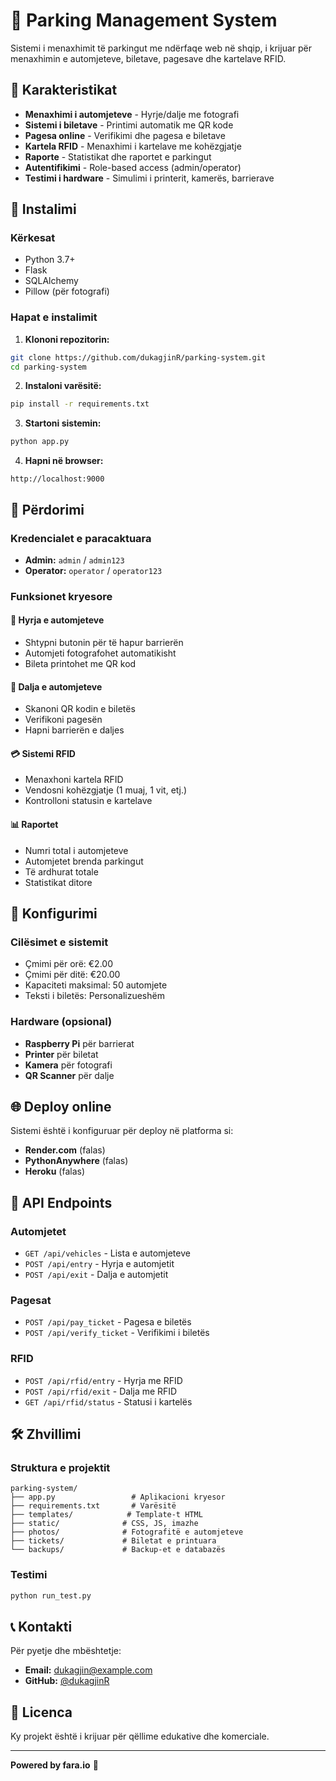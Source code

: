 # 🚗 Parking Management System

Sistemi i menaxhimit të parkingut me ndërfaqe web në shqip, i krijuar për menaxhimin e automjeteve, biletave, pagesave dhe kartelave RFID.

## 🌟 Karakteristikat

- **Menaxhimi i automjeteve** - Hyrje/dalje me fotografi
- **Sistemi i biletave** - Printimi automatik me QR kode
- **Pagesa online** - Verifikimi dhe pagesa e biletave
- **Kartela RFID** - Menaxhimi i kartelave me kohëzgjatje
- **Raporte** - Statistikat dhe raportet e parkingut
- **Autentifikimi** - Role-based access (admin/operator)
- **Testimi i hardware** - Simulimi i printerit, kamerës, barrierave

## 🚀 Instalimi

### Kërkesat
- Python 3.7+
- Flask
- SQLAlchemy
- Pillow (për fotografi)

### Hapat e instalimit

1. **Klononi repozitorin:**
```bash
git clone https://github.com/dukagjinR/parking-system.git
cd parking-system
```

2. **Instaloni varësitë:**
```bash
pip install -r requirements.txt
```

3. **Startoni sistemin:**
```bash
python app.py
```

4. **Hapni në browser:**
```
http://localhost:9000
```

## 👤 Përdorimi

### Kredencialet e paracaktuara
- **Admin:** `admin` / `admin123`
- **Operator:** `operator` / `operator123`

### Funksionet kryesore

#### 🚪 Hyrja e automjeteve
- Shtypni butonin për të hapur barrierën
- Automjeti fotografohet automatikisht
- Bileta printohet me QR kod

#### 🚪 Dalja e automjeteve
- Skanoni QR kodin e biletës
- Verifikoni pagesën
- Hapni barrierën e daljes

#### 💳 Sistemi RFID
- Menaxhoni kartela RFID
- Vendosni kohëzgjatje (1 muaj, 1 vit, etj.)
- Kontrolloni statusin e kartelave

#### 📊 Raportet
- Numri total i automjeteve
- Automjetet brenda parkingut
- Të ardhurat totale
- Statistikat ditore

## 🔧 Konfigurimi

### Cilësimet e sistemit
- Çmimi për orë: €2.00
- Çmimi për ditë: €20.00
- Kapaciteti maksimal: 50 automjete
- Teksti i biletës: Personalizueshëm

### Hardware (opsional)
- **Raspberry Pi** për barrierat
- **Printer** për biletat
- **Kamera** për fotografi
- **QR Scanner** për dalje

## 🌐 Deploy online

Sistemi është i konfiguruar për deploy në platforma si:
- **Render.com** (falas)
- **PythonAnywhere** (falas)
- **Heroku** (falas)

## 📱 API Endpoints

### Automjetet
- `GET /api/vehicles` - Lista e automjeteve
- `POST /api/entry` - Hyrja e automjetit
- `POST /api/exit` - Dalja e automjetit

### Pagesat
- `POST /api/pay_ticket` - Pagesa e biletës
- `POST /api/verify_ticket` - Verifikimi i biletës

### RFID
- `POST /api/rfid/entry` - Hyrja me RFID
- `POST /api/rfid/exit` - Dalja me RFID
- `GET /api/rfid/status` - Statusi i kartelës

## 🛠️ Zhvillimi

### Struktura e projektit
```
parking-system/
├── app.py                 # Aplikacioni kryesor
├── requirements.txt       # Varësitë
├── templates/            # Template-t HTML
├── static/              # CSS, JS, imazhe
├── photos/              # Fotografitë e automjeteve
├── tickets/             # Biletat e printuara
└── backups/             # Backup-et e databazës
```

### Testimi
```bash
python run_test.py
```

## 📞 Kontakti

Për pyetje dhe mbështetje:
- **Email:** dukagjin@example.com
- **GitHub:** [@dukagjinR](https://github.com/dukagjinR)

## 📄 Licenca

Ky projekt është i krijuar për qëllime edukative dhe komerciale.

---

**Powered by fara.io** 🚀 